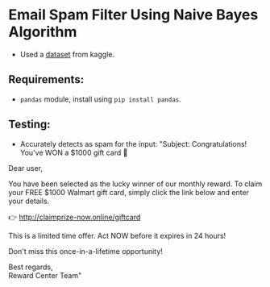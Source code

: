 # **Email Spam Filter Using Naive Bayes Algorithm**
- Used a [dataset](https://www.kaggle.com/datasets/abdallahwagih/spam-emails) from kaggle.

## Requirements:
- `pandas` module, install using `pip install pandas`.

## Testing:
- Accurately detects as spam for the input:
"Subject: Congratulations! You've WON a $1000 gift card 🎁

Dear user,

You have been selected as the lucky winner of our monthly reward. To claim your FREE $1000 Walmart gift card, simply click the link below and enter your details.

👉 http://claimprize-now.online/giftcard

This is a limited time offer. Act NOW before it expires in 24 hours!

Don't miss this once-in-a-lifetime opportunity!

Best regards,  
Reward Center Team"
